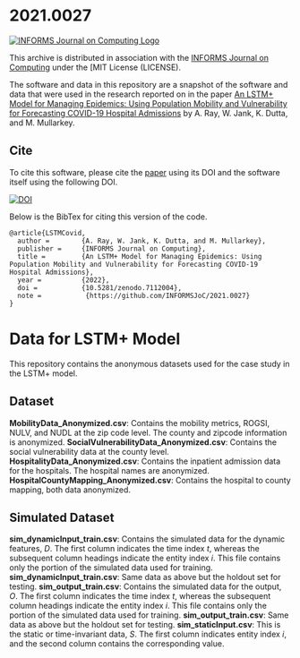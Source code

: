 # 2021.0027

[![INFORMS Journal on Computing  Logo](https://INFORMSJoC.github.io/logos/INFORMS_Journal_on_Computing_Header.jpg)](https://pubsonline.informs.org/journal/ijoc)

This archive is distributed in association with the [INFORMS Journal on Computing](https://pubsonline.informs.org/journal/ijoc) under the [MIT License (LICENSE).

The software and data in this repository are a snapshot of the software and data
that were used in the research reported on in the paper 
[An LSTM+ Model for Managing Epidemics: Using Population Mobility and Vulnerability for Forecasting COVID-19 Hospital Admissions](https://doi.org/) 
by A. Ray, W. Jank, K. Dutta, and M. Mullarkey. 

## Cite

To cite this software, please cite the [paper](https://doi.org/) using its DOI and the software itself using the following DOI.

[![DOI](https://zenodo.org/badge/DOI/10.5281/zenodo.7112004.svg)](https://doi.org/10.5281/zenodo.7112004)

Below is the BibTex for citing this version of the code.

```
@article{LSTMCovid,
  author =        {A. Ray, W. Jank, K. Dutta, and M. Mullarkey},
  publisher =     {INFORMS Journal on Computing},
  title =         {An LSTM+ Model for Managing Epidemics: Using Population Mobility and Vulnerability for Forecasting COVID-19 Hospital Admissions},
  year =          {2022},
  doi =           {10.5281/zenodo.7112004},
  note =           {https://github.com/INFORMSJoC/2021.0027}
}  
```

# Data for LSTM+ Model

This repository contains the anonymous datasets used for the case study in the LSTM+ model.

## Dataset

**MobilityData_Anonymized.csv**: Contains the mobility metrics, ROGSI, NULV, and NUDL at the zip code level. The county and zipcode information is anonymized.
**SocialVulnerabilityData_Anonymized.csv**: Contains the social vulnerability data at the county level.
**HospitalityData_Anonymized.csv**: Contains the inpatient admission data for the hospitals. The hospital names are anonymized.
**HospitalCountyMapping_Anonymized.csv**: Contains the hospital to county mapping, both data anonymized.

## Simulated Dataset

**sim_dynamicInput_train.csv**: Contains the simulated data for the dynamic features, *D*. The first column indicates the time index *t*, whereas the subsequent column headings indicate the entity index *i*. This file contains only the portion of the simulated data used for training.
**sim_dynamicInput_train.csv**: Same data as above but the holdout set for testing.
**sim_output_train.csv**: Contains the simulated data for the output, *O*. The first column indicates the time index *t*, whereas the subsequent column headings indicate the entity index *i*. This file contains only the portion of the simulated data used for training.
**sim_output_train.csv**: Same data as above but the holdout set for testing.
**sim_staticInput.csv**: This is the static or time-invariant data, *S*. The first column indicates entity index *i*, and the second column contains the corresponding value.
